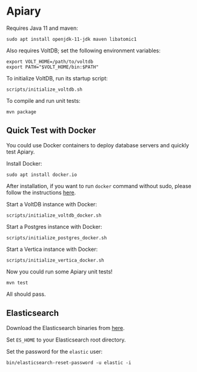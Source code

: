 # Apiary
Requires Java 11 and maven:

    sudo apt install openjdk-11-jdk maven libatomic1

Also requires VoltDB; set the following environment variables:

    export VOLT_HOME=/path/to/voltdb
    export PATH="$VOLT_HOME/bin:$PATH"

To initialize VoltDB, run its startup script:

    scripts/initialize_voltdb.sh

To compile and run unit tests:

    mvn package

## Quick Test with Docker
You could use Docker containers to deploy database servers and quickly test Apiary.

Install Docker:
```
sudo apt install docker.io
```

After installation, if you want to run `docker` command without sudo, please follow the instructions [here](https://docs.docker.com/engine/install/linux-postinstall/).

Start a VoltDB instance with Docker:
```
scripts/initialize_voltdb_docker.sh
```

Start a Postgres instance with Docker:
```
scripts/initialize_postgres_docker.sh
```

Start a Vertica instance with Docker:
```
scripts/initialize_vertica_docker.sh
```

Now you could run some Apiary unit tests!
```
mvn test
```
All should pass.


## Elasticsearch

Download the Elasticsearch binaries from [here](https://www.elastic.co/downloads/elasticsearch).

Set `ES_HOME` to your Elasticsearch root directory.

Set the password for the `elastic` user:
```
bin/elasticsearch-reset-password -u elastic -i
```
